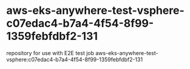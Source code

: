 # aws-eks-anywhere-test-vsphere-c07edac4-b7a4-4f54-8f99-1359febfdbf2-131
repository for use with E2E test job aws-eks-anywhere-test-vsphere:c07edac4-b7a4-4f54-8f99-1359febfdbf2-131
